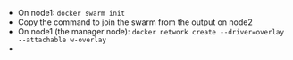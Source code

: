 - On node1: `docker swarm init`
- Copy the command to join the swarm from the output on node2
- On node1 (the manager node): `docker network create --driver=overlay --attachable w-overlay`
- 